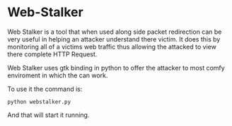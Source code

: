 # Web-Stalker
Web Stalker is a tool that when used along side packet redirection can be very useful
in helping an attacker understand there victim. It does this by monitoring all of a 
victims web traffic thus allowing the attacked to view there complete HTTP Request.

Web Stalker uses gtk binding in python to offer the attacker to most comfy enviroment
in which the can work.

To use it the command is:

    python webstalker.py
    
And that will start it running.
